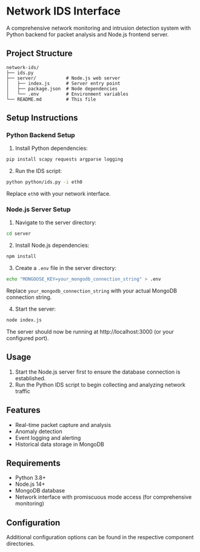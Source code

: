 # Network IDS Interface

A comprehensive network monitoring and intrusion detection system with Python backend for packet analysis and Node.js frontend server.

## Project Structure

```
network-ids/          
├── ids.py        
├── server/           # Node.js web server
│   ├── index.js      # Server entry point
│   ├── package.json  # Node dependencies
│   └── .env          # Environment variables 
└── README.md         # This file
```

## Setup Instructions

### Python Backend Setup

1. Install Python dependencies:

```bash
pip install scapy requests argparse logging
```

2. Run the IDS script:

```bash
python python/ids.py -i eth0
```

Replace `eth0` with your network interface.

### Node.js Server Setup

1. Navigate to the server directory:

```bash
cd server
```

2. Install Node.js dependencies:

```bash
npm install
```

3. Create a `.env` file in the server directory:

```bash
echo "MONGOOSE_KEY=your_mongodb_connection_string" > .env
```

Replace `your_mongodb_connection_string` with your actual MongoDB connection string.

4. Start the server:

```bash
node index.js
```

The server should now be running at http://localhost:3000 (or your configured port).

## Usage

1. Start the Node.js server first to ensure the database connection is established.
2. Run the Python IDS script to begin collecting and analyzing network traffic

## Features

- Real-time packet capture and analysis
- Anomaly detection
- Event logging and alerting
- Historical data storage in MongoDB

## Requirements

- Python 3.8+
- Node.js 14+
- MongoDB database
- Network interface with promiscuous mode access (for comprehensive monitoring)

## Configuration

Additional configuration options can be found in the respective component directories.
